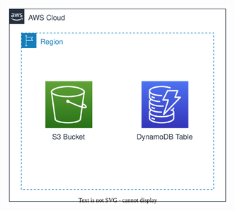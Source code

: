 ![](https://raw.githubusercontent.com/sugikeitter/aws-demo/main/cfn-template-s3-and-dynamodb/cfn-s3-dynamodb.drawio.svg)
